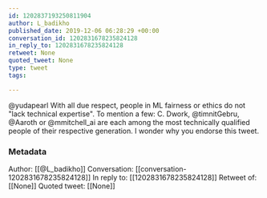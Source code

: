 ```yaml
---
id: 1202837193250811904
author: L_badikho
published_date: 2019-12-06 06:28:29 +00:00
conversation_id: 1202831678235824128
in_reply_to: 1202831678235824128
retweet: None
quoted_tweet: None
type: tweet
tags:

---
```


@yudapearl With all due respect, people in ML fairness or ethics do not "lack technical expertise".
To mention a few: C. Dwork, @timnitGebru, @Aaroth or @mmitchell_ai are each among the most technically qualified people of their respective generation.
I wonder why you endorse this tweet.

### Metadata

Author: [[@L_badikho]]
Conversation: [[conversation-1202831678235824128]]
In reply to: [[1202831678235824128]]
Retweet of: [[None]]
Quoted tweet: [[None]]
